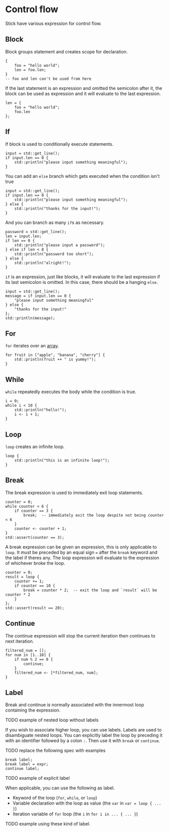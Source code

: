 # Control flow

Stick have various expression for control flow.

## Block

Block groups statement and creates scope for declaration.

```butter
{
    foo = "hello world";
    len = foo.len;
}
-- foo and len can't be used from here
```

If the last statement is an expression and omitted the semicolon after it, the block can be used as expression and it will evaluate to the last expression.

```butter
len = {
    foo = "hello world";
    foo.len
};
```

## If

If block is used to conditionally execute statements.

```butter
input = std::get_line();
if input.len == 0 {
    std::println("please input something meaningful");
}
```

You can add an `else` branch which gets executed when the condition isn't true

```butter
input = std::get_line();
if input.len == 0 {
    std::println("please input something meaningful");
} else {
    std::println("thanks for the input!");
}
```

And you can branch as many `if`s as necessary.

```butter
password = std::get_line();
len = input.len;
if len == 0 {
    std::println("please input a password");
} else if len < 8 {
    std::println("password too short");
} else {
    std::println("alright!");
}
```

`if` is an expression, just like blocks, it will evaluate to the last expression if its last semicolon is omitted. In this case, there should be a hanging `else`.

```butter
input = std::get_line();
message = if input.len == 0 {
    "please input something meaningful"
} else {
    "thanks for the input!"
};
std::println(message);
```

## For

`for` iterates over an [array].

[array]: array.md

```butter
for fruit in ["apple", "banana", "cherry"] {
    std::println(fruit ++ " is yummy!");
}
```

## While

`while` repeatedly executes the body while the condition is true.

```butter
i = 0;
while i < 10 {
    std::println("hello!");
    i <- i + 1;
}
```

## Loop

`loop` creates an infinite loop.

```butter
loop {
    std::println("this is an infinite loop!");
}
```

## Break

The break expression is used to immediately exit loop statements.

```butter
counter = 0;
while counter < 6 {
    if counter == 3 {
        break;  -- immediately exit the loop despite not being counter < 6
    }
    counter <- counter + 1;
}
std::assert(counter == 3);
```

A break expression can be given an expression, this is only applicable to `loop`. It must be preceded by an equal sign `=` after the `break` keyword and the label if theres any. The loop expression will evaluate to the expression of whichever broke the loop.

```butter
counter = 0;
result = loop {
    counter += 1;
    if counter == 10 {
        break = counter * 2;  -- exit the loop and `result` will be counter * 2
    }
};
std::assert(result == 20);
```

## Continue

The continue expression will stop the current iteration then continues to next iteration.

```butter
filtered_num = [];
for num in [1..10] {
    if num % 2 == 0 {
        continue;
    }
    filtered_num <- [*filtered_num, num];
}
```

## Label

Break and continue is normally associated with the innermost loop containing the expression.

TODO example of nested loop without labels

If you wish to associate higher loop, you can use labels. Labels are used to disambiguate nested loops. You can explicitly label the loop by preceding it with an identifier followed by a colon `:`. Then use it with `break` or `continue`.

TODO replace the following spec with examples

```butter
break label;
break label = expr;
continue label;
```

TODO example of explicit label

When applicable, you can use the following as label.

- Keyword of the loop (`for`, `while`, or `loop`)
- Variable declaration with the loop as value (the `var` in `var = loop { ... }`)
- Iteration variable of `for` loop (the `i` in `for i in ... { ... }`)

TODO example using these kind of label.

